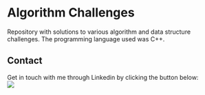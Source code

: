 # Algorithm Challenges

Repository with solutions to various algorithm and data structure challenges. The programming language used was C++.

## Contact

Get in touch with me through Linkedin by clicking the button below:
<br>
<a href="https://www.linkedin.com/in/hamilton-de-souza/" target="_blank"><img src="https://img.shields.io/badge/Linkedin-blue?style=for-the-badge&logo=Linkedin"></a>
